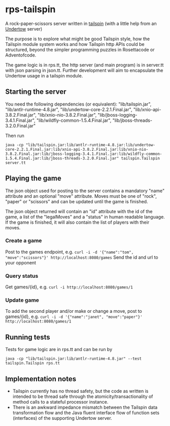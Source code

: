 # rps-tailspin
A rock-paper-scissors server written in [tailspin](https://github.com/tobega/tailspin-v0) (with a little help from an [Undertow](https://undertow.io) server)

The purpose is to explore what might be good Tailspin style, how the Tailspin module system works and how Tailspin http APIs could be structured, beyond the simpler programming puzzles in Rosettacode or Adventofcode.

The game logic is in rps.tt, the http server (and main program) is in server.tt with json parsing in json.tt. Further development will aim to encapsulate the Undertow usage in a tailspin module.

## Starting the server
You need the following dependencies (or equivalent):
        "lib/tailspin.jar",
        "lib/antlr-runtime-4.8.jar",
        "lib/undertow-core-2.2.1.Final.jar",
        "lib/xnio-api-3.8.2.Final.jar",
        "lib/xnio-nio-3.8.2.Final.jar",
        "lib/jboss-logging-3.4.1.Final.jar",
        "lib/wildfly-common-1.5.4.Final.jar",
        "lib/jboss-threads-3.2.0.Final.jar"

Then run
```
java -cp "lib/tailspin.jar:lib/antlr-runtime-4.8.jar:lib/undertow-core-2.2.1.Final.jar:lib/xnio-api-3.8.2.Final.jar:lib/xnio-nio-3.8.2.Final.jar:lib/jboss-logging-3.4.1.Final.jar:lib/wildfly-common-1.5.4.Final.jar:lib/jboss-threads-3.2.0.Final.jar" tailspin.Tailspin server.tt
```

## Playing the game
The json object used for posting to the server contains a mandatory "name" attribute and an optional "move" attribute. Moves must be one of "rock", "paper" or "scissors" and can be updated until the game is finished.

The json object returned will contain an "id" attribute with the id of the game, a list of the "legalMoves" and a "status" in human readable language. If the game is finished, it will also contain the list of players with their moves.

### Create a game
Post to the games endpoint, e.g. `curl -i -d '{"name":"tom", "move":"scissors"}' http://localhost:8080/games`
Send the id and url to your opponent

### Query status
Get games/{id}, e.g. `curl -i http://localhost:8080/games/1`

### Update game
To add the second player and/or make or change a move, post to games/{id}, e.g. `curl -i -d '{"name":"janet", "move":"paper"}' http://localhost:8080/games/1`

## Running tests
Tests for game logic are in rps.tt and can be run by
```
java -cp "lib/tailspin.jar:lib/antlr-runtime-4.8.jar" --test tailspin.Tailspin rps.tt
```

## Implementation notes
- Tailspin currently has no thread safety, but the code as written is intended to be thread safe through the atomicity/transactionality of method calls to a stateful processor instance.
- There is an awkward impedance mismatch between the Tailspin data transformation flow and the Java fluent interface flow of function sets (interfaces) of the supporting Undertow server.
